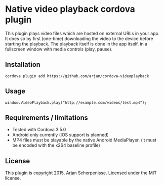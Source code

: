 Native video playback cordova plugin
====================================

This plugin plays video files which are hosted on external URLs in
your app. It does so by first (one-time) downloading the video to the
device before starting the playback. The playback itself is done in
the app itself, in a fullscreen window with media controls (play,
pause).


Installation
------------

    cordova plugin add https://github.com/arjan/cordova-videoplayback


Usage
-----

    window.VideoPlayback.play("http://example.com/videos/test.mp4");


Requirements / limitations
--------------------------

 * Tested with Cordova 3.5.0
 * Android only currently (iOS support is planned)
 * MP4 files must be playable by the native Android MediaPlayer. (it must be encoded with the x264 baseline profile)

License
-------

This plugin is copyright 2015, Arjan Scherpenisse. Licensed under the
MIT license.

